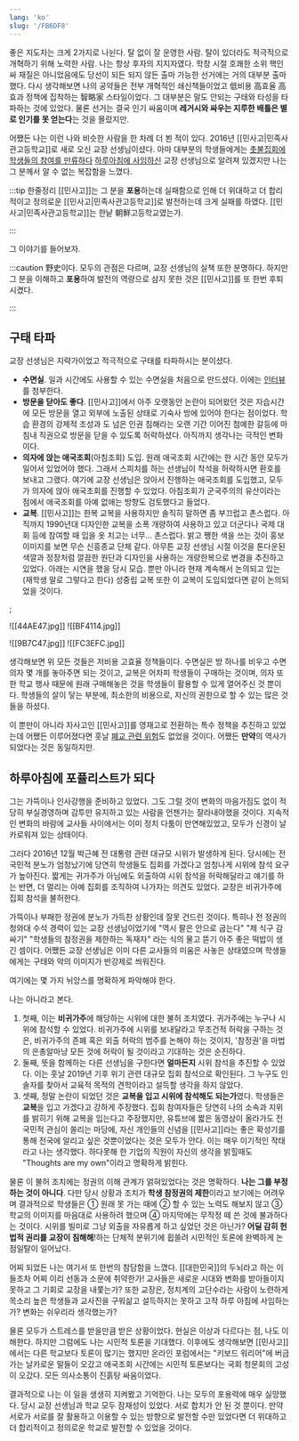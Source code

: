 ```yaml
---
lang: 'ko'
slug: '/FB6DF8'
---
```


좋은 지도자는 크게 2가지로 나뉜다.
탈 없이 잘 운영한 사람.
탈이 있더라도 적극적으로 개혁하기 위해 노력한 사람.
나는 항상 후자의 지지자였다.
학창 시절 호쾌한 소위 핵인싸 재질은 아니었음에도
당선이 되든 되지 않든 출마 가능한 선거에는 거의 대부분 출마했다.
다시 생각해보면 나의 공약들은 전부 개혁적인 쇄신책들이었고
低비용 高효율 高효과 정책에 집착하는 智略家 스타일이었다.
그 대부분은 말도 안되는 구태와 타성을 타파하는 것에 있었다.
물론 선거는 결국 인기 싸움이며
**레거시와 싸우는 지루한 배틀은 별로 인기를 못 얻는다**는 것을 몰랐지만.

어쨌든 나는 이런 나와 비슷한 사람을 한 차례 더 뵌 적이 있다.
2016년 [[민사고|민족사관고등학교]]로 새로 오신 교장 선생님이셨다.
아마 대부분의 학생들에게는 [촛불집회에 학생들의 참여를 만류하다](https://www.hani.co.kr/arti/society/society_general/772997.html) [하루아침에 사임하신](https://www.hani.co.kr/arti/society/society_general/773539.html) 교장 선생님으로 알려져 있겠지만
나는 그 분께서 알 수 없는 복잡함을 느꼈다.

:::tip 한줄정리
[[민사고]]는 그 분을 **포용**하는데 실패함으로 인해
더 위대하고 더 합리적이고 정의로운 [[민사고|민족사관고등학교]]로 발전하는데
크게 실패를 하였다.
[[민사고|민족사관고등학교]]는 한낱 朝鮮고등학교였는가.

:::

그 이야기를 들어보자.

:::caution
野史이다.
모두의 관점은 다르며,
교장 선생님의 실책 또한 분명하다.
하지만 그 분을 이해하고 **포용**하여 발전의 역량으로 삼지 못한 것은
[[민사고]]를 또 한번 후퇴시켰다.

:::

## 구태 타파

교장 선생님은 지략가이었고 적극적으로 구태를 타파하시는 분이셨다.

- **수면실**. 일과 시간에도 사용할 수 있는 수면실을 처음으로 만드셨다. 이에는 [인터뷰](https://www.facebook.com/HumansofMinsa/photos/a.1420793284846230/1680179718907584)를 첨부한다.
- **방문을 닫아도 좋다**. [[민사고]]에서 아주 오랫동안 논란이 되어왔던 것은 자습시간에 모든 방문을 열고 외부에 노출된 상태로 기숙사 방에 있어야 한다는 점이었다. 학습 환경의 강제적 조성과 도 넘은 인권 침해라는 오랜 기간 이어진 첨예한 갈등에 마침내 직권으로 방문을 닫을 수 있도록 허락하셨다. 아직까지 생각나는 극적인 변화이다.
- **의자에 앉는 애국조회**(아침조회) 도입. 원래 애국조회 시간에는 한 시간 동안 모두가 일어서 있었어야 했다. 그래서 스피치를 하는 선생님이 착석을 허락하시면 환호를 보내고 그랬다. 여기에 교장 선생님은 앉아서 진행하는 애국조회를 도입했고, 모두가 의자에 앉아 애국조회를 진행할 수 있었다. 아침조회가 군국주의의 유산이라는 점에서 애국조회를 아예 없애는 방향도 검토했다고 들었다.
- **교복**. [[민사고]]는 한복 교복을 사용하지만 솔직히 말하면 좀 부끄럽고 촌스럽다. 아직까지 1990년대 디자인한 교복을 소폭 개량하여 사용하고 있고 더군다나 국제 대회 등에 참여할 때 입을 옷 치고는 너무... 촌스럽다. 밝고 쨍한 색을 쓰는 것이 홍보 이미지를 보면 무슨 신흥종교 단체 같다. 아무튼 교장 선생님 시절 이것을 톤다운된 색깔과 정장처럼 깔끔한 원단과 디자인을 사용하는 개량한복으로 변경을 추진하고 있었다. 아래는 시연을 했을 당시 모습. 뿐만 아니라 현재 계속해서 논의되고 있는 (재학생 말로 그렇다고 한다) 성중립 교복 또한 이 교복이 도입되었다면 같이 논의되었을 것이다.

;

<Horizontal>

![[44AE47.jpg]]
![[BF4114.jpg]]

</Horizontal>

<Horizontal>

![[9B7C47.jpg]]
![[FC3EFC.jpg]]

</Horizontal>

생각해보면 위 모든 것들은 저비용 고효율 정책들이다.
수면실은 방 하나를 비우고 수면의자 몇 개를 놓아주면 되는 것이고,
교복은 어차피 학생들이 구매하는 것이며,
의자 또한 학교 행사 때문에 원래 구매해놓은 것을 학생들이 활용할 수 있게 열어주신 것 뿐이다.
학생들의 살이 닿는 부분에, 최소한의 비용으로, 자신의 권한으로 할 수 있는 많은 것들을 하셨다.

이 뿐만이 아니라 자사고인 [[민사고]]를 영재고로 전환하는 특수 정책을 추진하고 있었는데 어쨌든 이루어졌다면 훗날 [폐교 관련 위험](https://www.hankyung.com/society/article/202105143657i)도 없었을 것이다. 어쨌든 **만약**의 역사가 되었다는 것은 동일하지만.

## 하루아침에 포퓰리스트가 되다

그는 가뜩이나 인사강행을 준비하고 있었다.
그도 그럴 것이 변화의 마음가짐도 없이 적당히 부실경영하며 감투만 유지하고 있는 사람을 언젠가는 잘라내야했을 것이다.
지속적인 변화의 바람에 교사들 사이에서는 이미 정치 다툼이 만연해있었고,
모두가 신경이 날카로워져 있는 상태이다.

그러다 2016년 12월 박근혜 전 대통령 관련 대규모 시위가 발생하게 된다.
당시에는 전국민적 분노가 엄청났기에 당연히 학생들도 집회를 가겠다고 엄청나게 시위에 참석 요구가 높아진다.
짧게는 귀가주가 아님에도 외출하여 시위 참석을 허락해달라고 얘기를 하는 반면,
더 멀리는 아예 집회를 조직하여 나가자는 의견도 있었다.
교장은 비귀가주에 집회 참석을 불허한다.

가뜩이나 부패한 정권에 분노가 가득찬 상황인데 잘못 건드린 것이다.
특히나 전 정권의 청와대 수석 경력이 있는 교장 선생님이었기에
"역시 팔은 안으로 굽는다"
"제 식구 감싸기"
"학생들의 참정권을 제한하는 독재자"
라는 식의 물고 뜯기 아주 좋은 떡밥이 생긴 셈이다.
어쨌든 교장 선생님은 이미 다른 교사들의 미움은 사놓은 상태였으며 학생들에게는 구태와 악의 이미지가 반강제로 씌워진다.

여기에는 몇 가지 뉘앙스를 명확하게 파악해야 한다.


<Accordion title="비귀가주 집회 참석 불허 조치를 <strong>학생의 참정권의 제한</strong>이라고 볼 수 있는가?">

나는 아니라고 본다.

1. 첫째, 이는 **비귀가주**에 해당하는 시위에 대한 불허 조치였다. 귀가주에는 누구나 시위에 참석할 수 있었다. 비귀가주에 시위를 보내달라고 무조건적 허락을 구하는 것은, 비귀가주의 존폐 혹은 외출 허락의 범주를 논해야 하는 것이지, '참정권'을 마법의 은총알마냥 모든 것에 허락이 될 것이라고 기대하는 것은 순진하다.
2. 둘째, 뜻을 함께하는 다른 선생님을 구한다면 **얼마든지** 시위 참석을 추진할 수 있었다. 이는 훗날 2019년 기후 위기 관련 대규모 집회 참석으로 확인된다. 그 누구도 인솔자를 찾아서 교육적 목적의 견학이라고 설득할 생각을 하지 않았다.
3. 셋째, 정말 논란이 되었던 것은 **교복을 입고 시위에 참석해도 되는가**였다. 학생들은 **교복**을 입고 가겠다고 강하게 주장했다. 집회 참여자들은 당연히 나의 소속과 지위를 밝히기 위해 교복을 입는다고 주장했지만, 유튜브에 짧은 동영상이 올라가도 전국민적 관심이 쏠리는 마당에, 자신 개인들의 신념을 [[민사고]]라는 좋은 확성기를 통해 전국에 알리고 싶은 것뿐이었다는 것은 모두가 안다. 이는 매우 이기적인 작태라고 나는 생각했다. 하다못해 한 기업의 직원이 자신의 생각을 밝힐때도 "Thoughts are my own"이라고 명확하게 밝힌다.

</Accordion>

물론 이 불허 조치에는 정권의 이해 관계가 얽혀있었다는 것은 명확하다.
**나는 그를 부정하는 것이 아니다**.
다만 당시 상황과 조치가 **학생 참정권의 제한**이라고 보기에는 어려우며
결과적으로 학생들은 ① 원래 못 가는 때에 ② 할 수 있는 노력도 해보지 않고 ③ 학교의 이미지를 마음대로 사용하려 했으며 ④ 마지막에는 무작정 떼 쓴 것에 불과하다는 것이다. 시위를 빌미로 그냥 외출을 자유롭게 하고 싶었던 것은 아닌가?
**어딜 감히 헌법적 권리를 교장이 침해해**!하는 단체적 분위기에 휩쓸려 시민적인 토론에 완벽하게 논점일탈이 일어났다.

어찌 되었든 나는 여기서 또 한번의 참담함을 느꼈다.
[[대한민국]]의 두뇌라고 하는 이들조차 어찌 이리 선동과 소문에 취약한가!
교사들은 새로운 시대와 변화를 받아들이지 못하고 그 기회로 교장을 내쫓는가?
또한 교장은, 정치계의 고단수라는 사람이 노련하게 목소리 높은 학생들과 교사진을 구워삶고 설득하지는 못하고 고작 하루 아침에 사임하는가? 변화는 쉬우리라 생각했는가?

물론 모두가 스트레스를 받을만큼 받은 상황이었다.
현실은 이상과 다르다는 점, 나도 이해한다.
하지만 그럼에도 나는 시민적 토론을 기대했다.
이후에도 생각해보면 [[민사고]]에서는 다른 학교보다 토론이 많기는 했지만
온라인 포럼에서는 "키보드 워리어"에 버금가는 날카로운 말들이 오갔고
애국조회 시간에는 시민적 토론보다는 국회 청문회의 고성이 오갔다.
모든 의사소통이 진흙탕 싸움이었다.

결과적으로 나는 이 일을 생생히 지켜봤고 기억한다.
나는 모두의 포용력에 매우 실망했다.
당시 교장 선생님과 학교 모두 잠재성이 있었다.
서로 합치가 안 된 것 뿐이다.
만약 서로가 서로를 잘 활용하고 이용할 수 있는 방향으로 발전할 수만 있었다면
더 위대하고 더 합리적이고 정의로운 학교로 발전할 수 있었을 것이다.

